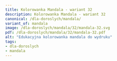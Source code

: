 ```yaml
---
title: Kolorowanka Mandala - wariant 32
description: Kolorowanka Mandala - wariant 32
canonical: /dla-doroslych/mandala/
variant_of: mandala
image: /dla-doroslych/mandala/32/mandala-32.svg
pdf: /dla-doroslych/mandala/32/mandala-32.pdf
alt: "Edukacyjna kolorowanka mandala do wydruku"
tags:
- dla-doroslych
- mandala
---
```


